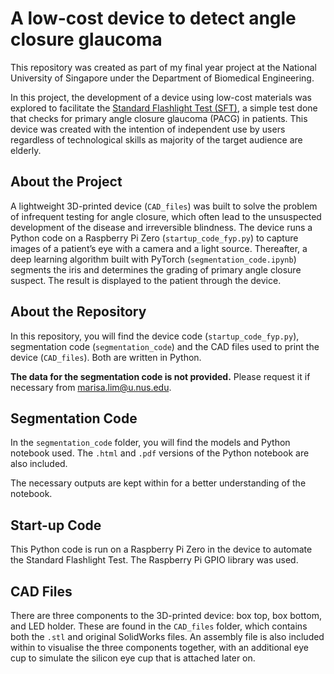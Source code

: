 # A low-cost device to detect angle closure glaucoma
This repository was created as part of my final year project at the National University of Singapore under the Department of Biomedical Engineering.

In this project, the development of a device using low-cost materials was explored to facilitate the [Standard Flashlight Test (SFT)](https://www.ncbi.nlm.nih.gov/pmc/articles/PMC5130941/), a simple test done that checks for primary angle closure glaucoma (PACG) in patients. This device was created with the intention of independent use by users regardless of technological skills as majority of the target audience are elderly.

## About the Project
A lightweight 3D-printed device (`CAD_files`) was built to solve the problem of infrequent testing for angle closure, which often lead to the unsuspected development of the disease and irreversible blindness. The device runs a Python code on a Raspberry Pi Zero (`startup_code_fyp.py`) to capture images of a patient’s eye with a camera and a light source. Thereafter, a deep learning algorithm built with PyTorch (`segmentation_code.ipynb`) segments the iris and determines the grading of primary angle closure suspect. The result is displayed to the patient through the device.

## About the Repository
In this repository, you will find the device code (`startup_code_fyp.py`), segmentation code (`segmentation_code`) and the CAD files used to print the device (`CAD_files`). Both are written in Python.

**The data for the segmentation code is not provided.** Please request it if necessary from marisa.lim@u.nus.edu.

## Segmentation Code
In the `segmentation_code` folder, you will find the models and Python notebook used. The `.html` and `.pdf` versions of the Python notebook are also included.

The necessary outputs are kept within for a better understanding of the notebook.

## Start-up Code
This Python code is run on a Raspberry Pi Zero in the device to automate the Standard Flashlight Test. The Raspberry Pi GPIO library was used.

## CAD Files
There are three components to the 3D-printed device: box top, box bottom, and LED holder. These are found in the `CAD_files` folder, which contains both the `.stl` and original SolidWorks files. An assembly file is also included within to visualise the three components together, with an additional eye cup to simulate the silicon eye cup that is attached later on.
